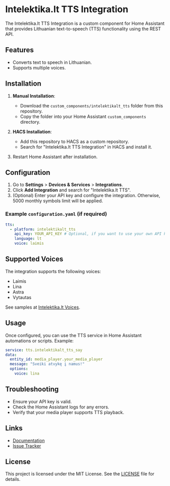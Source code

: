 # Intelektika.lt TTS Integration

The Intelektika.lt TTS Integration is a custom component for Home Assistant that provides Lithuanian text-to-speech (TTS) functionality using the REST API.

## Features

- Converts text to speech in Lithuanian.
- Supports multiple voices.

## Installation

1. **Manual Installation**:
   - Download the `custom_components/intelektikalt_tts` folder from this repository.
   - Copy the folder into your Home Assistant `custom_components` directory.

2. **HACS Installation**:
   - Add this repository to HACS as a custom repository.
   - Search for "Intelektika.lt TTS Integration" in HACS and install it.

3. Restart Home Assistant after installation.

## Configuration

1. Go to **Settings** > **Devices & Services** > **Integrations**.
2. Click **Add Integration** and search for "Intelektika.lt TTS".
3. (Optional) Enter your API key and configure the integration. Otherwise, 5000 monthly symbols limit will be applied.

### Example `configuration.yaml` (if required)

```yaml
tts:
  - platform: intelektikalt_tts
    api_key: YOUR_API_KEY # Optional, if you want to use your own API key
    language: lt
    voice: laimis
```

## Supported Voices

The integration supports the following voices:

- Laimis
- Lina
- Astra
- Vytautas

See samples at [Intelektika.lt Voices](https://snekos-sinteze.lt).

## Usage

Once configured, you can use the TTS service in Home Assistant automations or scripts. Example:

```yaml
service: tts.intelektikalt_tts_say
data:
  entity_id: media_player.your_media_player
  message: "Sveiki atvykę į namus!"
  options:
    voice: lina
```

## Troubleshooting

- Ensure your API key is valid.
- Check the Home Assistant logs for any errors.
- Verify that your media player supports TTS playback.

## Links

- [Documentation](https://github.com/airenas/home-assistant-tts-intelektikalt)
- [Issue Tracker](https://github.com/airenas/home-assistant-tts-intelektikalt/issues)

## License

This project is licensed under the MIT License. See the [LICENSE](LICENSE) file for details.

